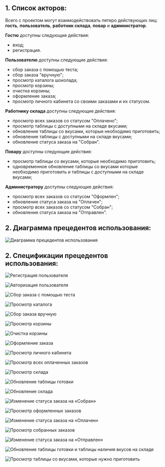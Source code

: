 ## **1. Список акторов:** ##
  
  Всего с проектом могут взаимодействовать пятеро действующих лиц: **гость**, **пользователь**, **работник склада**, **повар** и **администратор**.
  
  **Гостю** доступны следующие действия:
  
  - вход;
  - регистрация.

  **Пользователю** доступны следующие действия:
  
  - сбор заказа с помощью теста;
  - сбор заказа "вручную";
  - просмотр каталога шоколада;
  - просмотр корзины;
  - очистка корзины;
  - оформление заказа;
  - просмотр личного кабинета со своими заказами и их статусом.
 
  **Работнику склада** доступны следующие действия:
  
  - просмотр всех заказов со статусом "Оплачено";
  - просмотр таблицы с доступными на складе вкусами;
  - обновление таблицы со вкусами, которые необходимо приготовить;
  - обновление таблицы с доступными на складе вкусами;
  - обновление статуса заказа на "Собран".

  **Повару** доступны следующие действия:
  
  - просмотр таблицы со вкусами, которые необходимо приготовить;
  - одновременное обновление таблицы со вкусами которые необходимо приготовить и таблицы с доступными на складе вкусами;
  
  **Администратору** доступны следующие действия:
  
  - просмотр всех заказов со статусом "Оформлен";
  - обновление статуса заказа на "Оплачен";
  - просмотр всех заказов со статусом "Собран";
  - обновление статуса заказа на "Отправлен".

## **2. Диаграмма прецедентов использования:** ##

![Диаграмма прецедентов использования](https://github.com/frobbery/chocolate-shop/blob/main/resource-images/%D0%94%D0%B8%D0%B0%D0%B3%D1%80%D0%B0%D0%BC%D0%BC%D0%B0%20%D0%BF%D1%80%D0%B5%D1%86%D0%B5%D0%B4%D0%B5%D0%BD%D1%82%D0%BE%D0%B2%20%D0%B8%D1%81%D0%BF%D0%BE%D0%BB%D1%8C%D0%B7%D0%BE%D0%B2%D0%B0%D0%BD%D0%B8%D1%8F.png)

## **2. Спецификации прецедентов использования:** ##


![Регистрация пользователя](https://github.com/frobbery/chocolate-shop/blob/main/resource-images/registration.png)

![Авторизация пользователя](https://github.com/frobbery/chocolate-shop/blob/main/resource-images/authorization.png)

![Сбор заказа с помощью теста](https://github.com/frobbery/chocolate-shop/blob/main/resource-images/ordering-test.png)

![Просмотр каталога](https://github.com/frobbery/chocolate-shop/blob/main/resource-images/catalogue-watch.png)

![Сбор заказа вручную](https://github.com/frobbery/chocolate-shop/blob/main/resource-images/order-by-hand.png)

![Просмотр корзины](https://github.com/frobbery/chocolate-shop/blob/main/resource-images/basket-watch.png)

![Очистка корзины](https://github.com/frobbery/chocolate-shop/blob/main/resource-images/basket-clean.png)

![Оформление заказа](https://github.com/frobbery/chocolate-shop/blob/main/resource-images/order-registration.png)

![Просмотр личного кабинета](https://github.com/frobbery/chocolate-shop/blob/main/resource-images/order-watch.png)

![Просмотр всех оплаченных заказов](https://github.com/frobbery/chocolate-shop/blob/main/resource-images/paid-order-watch.png)

![Просмотр склада](https://github.com/frobbery/chocolate-shop/blob/main/resource-images/warehouse-watch.png)

![Обновление таблицы готовки](https://github.com/frobbery/chocolate-shop/blob/main/resource-images/cooking-update.png)

![Обновление склада](https://github.com/frobbery/chocolate-shop/blob/main/resource-images/warehouse-update.png)

![Изменение статуса заказа на «Собран»](https://github.com/frobbery/chocolate-shop/blob/main/resource-images/order-built-update.png)

![Просмотр оформленных заказов](https://github.com/frobbery/chocolate-shop/blob/main/resource-images/registered-order-watch.png)

![Изменение статуса заказа на «Оплачен»](https://github.com/frobbery/chocolate-shop/blob/main/resource-images/paid-order-update.png)

![Просмотр собранных заказов](https://github.com/frobbery/chocolate-shop/blob/main/resource-images/gathered-order-watch.png)

![Изменение статуса заказа на «Отправлен»](https://github.com/frobbery/chocolate-shop/blob/main/resource-images/send-order-update.png)

![Обновление таблицы готовки и таблицы наличия вкусов на складе](https://github.com/frobbery/chocolate-shop/blob/main/resource-images/cooking-warehouse-update.png)

![Просмотр таблицы со вкусами, которые нужно приготовить](https://github.com/frobbery/chocolate-shop/blob/main/resource-images/cooking-watch.png)
